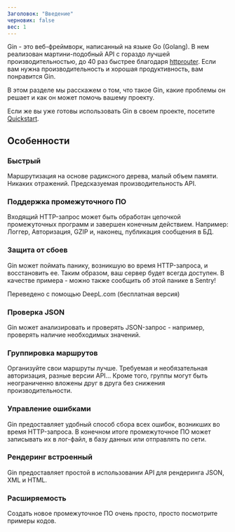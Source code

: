 ```yaml
---
Заголовок: "Введение"
черновик: false
вес: 1
---
```


Gin - это веб-фреймворк, написанный на языке Go (Golang). В нем реализован мартини-подобный API с гораздо лучшей производительностью, до 40 раз быстрее благодаря [httprouter](https://github.com/julienschmidt/httprouter). Если вам нужна производительность и хорошая продуктивность, вам понравится Gin.

В этом разделе мы расскажем о том, что такое Gin, какие проблемы он решает и как он может помочь вашему проекту.

Если же вы уже готовы использовать Gin в своем проекте, посетите [Quickstart](https://gin-gonic.com/docs/quickstart/).

## Особенности

### Быстрый

Маршрутизация на основе радиксного дерева, малый объем памяти. Никаких отражений. Предсказуемая производительность API. 

### Поддержка промежуточного ПО

Входящий HTTP-запрос может быть обработан цепочкой промежуточных программ и завершен конечным действием. 
Например: Логгер, Авторизация, GZIP и, наконец, публикация сообщения в БД.

### Защита от сбоев

Gin может поймать панику, возникшую во время HTTP-запроса, и восстановить ее. Таким образом, ваш сервер будет всегда доступен. В качестве примера - можно также сообщить об этой панике в Sentry!

Переведено с помощью DeepL.com (бесплатная версия)

### Проверка JSON 

Gin может анализировать и проверять JSON-запрос - например, проверять наличие необходимых значений.

### Группировка маршрутов

Организуйте свои маршруты лучше. Требуемая и необязательная авторизация, разные версии API... Кроме того, группы могут быть неограниченно вложены друг в друга без снижения производительности.

### Управление ошибками

Gin предоставляет удобный способ сбора всех ошибок, возникших во время HTTP-запроса. В конечном итоге промежуточное ПО может записывать их в лог-файл, в базу данных или отправлять по сети.

### Рендеринг встроенный

Gin предоставляет простой в использовании API для рендеринга JSON, XML и HTML.

### Расширяемость

Создать новое промежуточное ПО очень просто, просто посмотрите примеры кодов.

